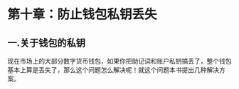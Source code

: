 # 第十章：防止钱包私钥丢失

## 一.关于钱包的私钥

现在市场上的大部分数字货币钱包，如果你把助记词和账户私钥搞丢了，整个钱包基本上算是丢失了，那么这个问题怎么解决呢！就这个问题本书提出几种解决方案。
